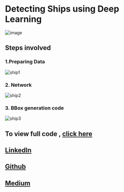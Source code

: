 # Detecting Ships using Deep Learning
![image](https://cdn-images-1.medium.com/max/1000/1*DcO07U2GAS_AkWQXCzXdQA.png)

## Steps involved
### 1.Preparing Data

![ship1](https://github.com/ucalyptus/Detecting-Ships/blob/master/ship1.png?raw=true)

### 2. Network

![ship2](https://github.com/ucalyptus/Detecting-Ships/blob/master/ship2.png?raw=true)

### 3. BBox generation code

![ship3](https://github.com/ucalyptus/Detecting-Ships/blob/master/ship3.png?raw=true)

## To view full code , [click here](https://nbviewer.jupyter.org/github/ucalyptus/Detecting-Ships/blob/master/detecting-ships.ipynb)

## [LinkedIn](https://linkedin.com/in/sayantan-das-95b50a125/)
## [Github](https://github.com/ucalyptus)
## [Medium](https://medium.com/@sayantandas30011998)
